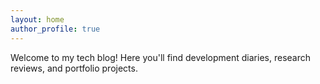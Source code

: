```yaml
---
layout: home
author_profile: true
---
```


Welcome to my tech blog! Here you'll find development diaries, research reviews, and portfolio projects.
